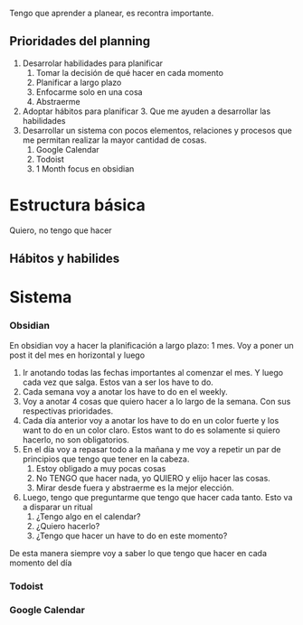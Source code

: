 Tengo que aprender a planear, es recontra importante.


## Prioridades del planning 
1. Desarrolar habilidades para planificar 
	1. Tomar la decisión de qué hacer en cada momento 
	2. Planificar a largo plazo 
	3. Enfocarme solo en una cosa 
	4. Abstraerme 
2. Adoptar hábitos  para planificar 
	3. Que me ayuden a desarrollar las habilidades
3. Desarrollar un sistema con pocos elementos, relaciones y procesos que me permitan realizar la mayor cantidad de cosas.
	1. Google Calendar 
	2. Todoist 
	3. 1 Month focus en obsidian



# Estructura básica 
Quiero, no tengo que hacer



## Hábitos y habilides








# Sistema
### Obsidian
En obsidian voy a hacer la planificación a largo plazo: 1 mes. Voy a poner un post it del mes en horizontal y luego 
1. Ir anotando todas las fechas importantes al comenzar el mes. Y luego cada vez que salga. Estos van a ser los have to do. 
2. Cada semana voy a anotar los have to do en el weekly.
3. Voy a anotar 4 cosas que quiero hacer a lo largo de la semana. Con sus respectivas prioridades.
4. Cada día anterior voy a anotar los have to do en un color fuerte y los want to do en un color claro. Estos want to do es solamente si quiero hacerlo, no son obligatorios.
5. En el día voy a repasar todo a la mañana y me voy  a repetir un par de principios que tengo que tener en la cabeza.
	1. Estoy obligado a muy pocas cosas 
	2. No TENGO que hacer nada, yo QUIERO  y elijo hacer las cosas.
	3. Mirar desde fuera y abstraerme es la mejor elección.
1. Luego, tengo que preguntarme que tengo que hacer cada tanto. Esto va a disparar un ritual 
	1. ¿Tengo algo en el calendar?
	2. ¿Quiero hacerlo?
	3. ¿Tengo que hacer un have to do en este momento?



De esta manera siempre voy a saber lo que tengo que hacer en cada momento del día



### Todoist 





### Google Calendar


